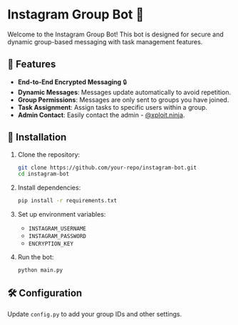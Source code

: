 # Instagram Group Bot 🤖

Welcome to the Instagram Group Bot! This bot is designed for secure and dynamic group-based messaging with task management features.

## 🌟 Features
- **End-to-End Encrypted Messaging** 🔒
- **Dynamic Messages**: Messages update automatically to avoid repetition.
- **Group Permissions**: Messages are only sent to groups you have joined.
- **Task Assignment**: Assign tasks to specific users within a group.
- **Admin Contact**: Easily contact the admin - [@xploit.ninja](https://instagram.com/xploit.ninja).

## 🚀 Installation
1. Clone the repository:
   ```bash
   git clone https://github.com/your-repo/instagram-bot.git
   cd instagram-bot
   ```

2. Install dependencies:
   ```bash
   pip install -r requirements.txt
   ```

3. Set up environment variables:
   - `INSTAGRAM_USERNAME`
   - `INSTAGRAM_PASSWORD`
   - `ENCRYPTION_KEY`

4. Run the bot:
   ```bash
   python main.py
   ```

## 🛠️ Configuration
Update `config.py` to add your group IDs and other settings.


